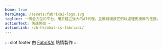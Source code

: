 ```yaml
---
home: true
heroImage: /assets/fabrixai-logo.svg
tagline: 一個全方位的平台，用於建立強大的AI代理，並無縫鏈接它們以處理更複雜的任務。
actionText: 快速開始 →
actionLink: /zh-hk/what-is-fabrixai/
---
```


::: slot footer
由 [FabriXAI](https://www.fabrixai.com/) 熱情製作
:::